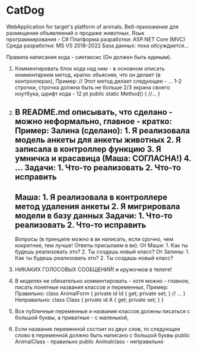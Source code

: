 # CatDog
WebApplication for target's platform of animals. Веб-приложение для размещения объявлеений о продаже животных.
Язык программирования - C#
Платформа разработки: ASP.NET Core (MVC)
Среда разработки: MS VS 2018-2022
База данных: пока обсуждается...

Правила написания кода - синтаксис (Он должен быть единым).
1. Комментировать блок кода над ним - в основном описать комментарием метод, кратко обьясняя, что он делает (в контроллерах),
Пример:
// Этот метод делает следующее - ... 1-2 строчки, строчка должна быть не больше 2/3 экрана своего ноутбука, шрифт кода - 12 pt
public static Method() 
{
 //...
}
2. В README.md описывать, что сделано - можно неформально, главное - кратко:
Пример:
    Залина (сделано):
        1. Я реализовала модель анкеты для анкеты животных
        2. Я записала в контроллер функцию
        3. Я умничка и красавица (Маша: СОГЛАСНА!)
        4. ...
    Задачи: 
        1. Что-то реализовать
        2. Что-то исправить
    ---------------------------------------------------------
    Маша:
        1. Я реализовала в контроллере метод удаления анкеты
        2. Я мигрировала модели в базу данных
    Задачи: 
        1. Что-то реализовать
        2. Что-то исправить
    --------------------------------------------------------
    Вопросы (в принципе можно в вк написать, если срочно, чем кокретнее, тем лучше! Ответы присылаем в вк):
        От Маши:
            1. Как ты будешь реализовать это?
            2. Ты создашь новый класс?
        От Залины:
            1. Как ты будешь реализовать это?
            2. Ты создашь новый класс?
            
            
4. НИКАКИХ ГОЛОСОВЫХ СООБЩЕНИЙ! и кружочков в телеге!
5. В моделях не обязательно комментировать - хотя можно - главное, писать понятные названия классов и переменных,
Пример:
Правильно: class AnimalForm 
           {
              private id Id { get; private set; }
              // ...
           }
Неправильно: class Class
             {
                private id A { get; private set; }
             }
5. Все публичные переменные и названия классов должны писаться с большой буквы, а приватные - с маленькой,
6. Если название переменной состоит из двух слов, то следующее слово в переменной должно быть написано с большой буквы
public AnimalClass - правильно
public Animalclass - неправильно
